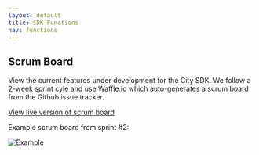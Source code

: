 ```yaml
---
layout: default
title: SDK Functions
nav: functions
---
```


## Scrum Board ##

View the current features under development for the City SDK.  We follow a 2-week sprint cyle and use Waffle.io which auto-generates a scrum board from the Github issue tracker. 

[View live version of scrum board](https://waffle.io/uscensusbureau/citysdk)

Example scrum board from sprint #2:

![Example](https://raw.githubusercontent.com/uscensusbureau/citysdk/gh-pages/static/img/scrumboard.png)
